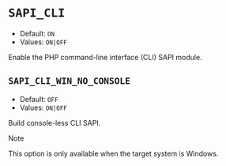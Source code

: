 # `SAPI_CLI`

* Default: `ON`
* Values: `ON|OFF`

Enable the PHP command-line interface (CLI) SAPI module.

## `SAPI_CLI_WIN_NO_CONSOLE`

* Default: `OFF`
* Values: `ON|OFF`

Build console-less CLI SAPI.

> [!NOTE]
> This option is only available when the target system is Windows.
